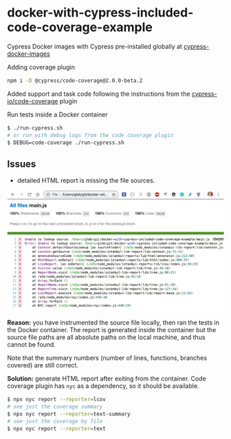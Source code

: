 # docker-with-cypress-included-code-coverage-example

Cypress Docker images with Cypress pre-installed globally at [cypress-docker-images](https://github.com/cypress-io/cypress-docker-images/tree/master/included)

Adding coverage plugin

```sh
npm i -D @cypress/code-coverage@2.0.0-beta.2
```

Added support and task code following the instructions from the [cypress-io/code-coverage](https://github.com/cypress-io/code-coverage) plugin

Run tests inside a Docker container

```sh
$ ./run-cypress.sh
# or run with debug logs from the code coverage plugin
$ DEBUG=code-coverage ./run-cypress.sh
```

## Issues

- detailed HTML report is missing the file sources.

![missing source](images/missing-source.png)

**Reason:** you have instrumented the source file locally, then ran the tests in the Docker container. The report is generated inside the container but the source file paths are all absolute paths on the local machine, and thus cannot be found.

Note that the summary numbers (number of lines, functions, branches covered) are still correct.

**Solution:** generate HTML report after exiting from the container. Code coverage plugin has `nyc` as a dependency, so it should be available.

```sh
$ npx nyc report --reporter=lcov
# see just the coverage summary
$ npx nyc report --reporter=text-summary
# see just the coverage by file
$ npx nyc report --reporter=text
```
